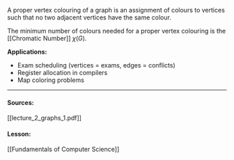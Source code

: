 A proper vertex colouring of a graph is an assignment of colours to vertices such that no two adjacent vertices have the same colour.

The minimum number of colours needed for a proper vertex colouring is the [[Chromatic Number]] $\chi(G)$.

**Applications:**
- Exam scheduling (vertices = exams, edges = conflicts)
- Register allocation in compilers
- Map coloring problems

---
#### Sources:
[[lecture_2_graphs_1.pdf]]
#### Lesson:
[[Fundamentals of Computer Science]]
